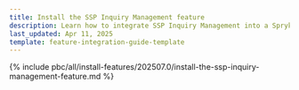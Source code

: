 ```yaml
---
title: Install the SSP Inquiry Management feature
description: Learn how to integrate SSP Inquiry Management into a Spryker project
last_updated: Apr 11, 2025
template: feature-integration-guide-template
---
```


{% include pbc/all/install-features/202507.0/install-the-ssp-inquiry-management-feature.md %} <!-- To edit, see /_includes/pbc/all/install-features/202507.0/install-the-ssp-inquiry-management-feature.md -->
